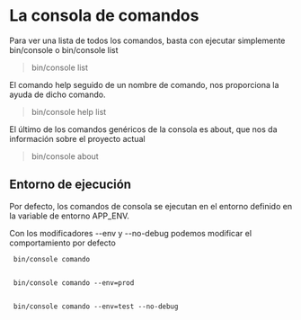 La consola de comandos
======================

Para ver una lista de todos los comandos, basta con ejecutar simplemente bin/console o bin/console list

> bin/console list

El comando help seguido de un nombre de comando, nos proporciona la ayuda de dicho comando.

> bin/console help list

El último de los comandos genéricos de la consola es about, que nos da información sobre el proyecto actual

> bin/console about


Entorno de ejecución
--------------------

Por defecto, los comandos de consola se ejecutan en el entorno definido en la variable de entorno APP_ENV.

Con los modificadores --env y --no-debug podemos modificar el comportamiento por defecto


```
 bin/console comando


 bin/console comando --env=prod


 bin/console comando --env=test --no-debug
 ```

